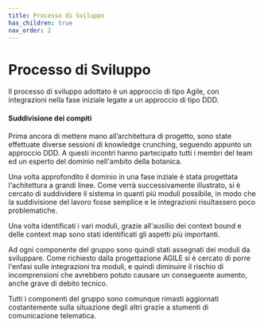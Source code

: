 ```yaml
---
title: Processo di Sviluppo
has_children: true
nav_order: 2
---
```


# Processo di Sviluppo

Il processo di sviluppo adottato è un approccio di tipo Agile, con integrazioni nella fase iniziale legate a un approccio di tipo DDD.

#### Suddivisione dei compiti

Prima ancora di mettere mano all’architettura di progetto, sono state effettuate diverse sessioni di knowledge crunching, seguendo appunto un approccio DDD.
A questi incontri hanno partecipato tutti i membri del team ed un esperto del dominio nell'ambito della botanica.

Una volta approfondito il dominio in una fase inziale è stata progettata l'achitettura a grandi linee.
Come verrà successivamente illustrato, si è cercato di suddividere il sistema in quanti più moduli possibile, in modo che la suddivisione del lavoro fosse semplice e le integrazioni risultassero poco problematiche.

Una volta identificati i vari moduli, grazie all'ausilio dei context bound e delle context map sono stati identificati gli aspetti più importanti.

Ad ogni componente del gruppo sono quindi stati assegnati dei moduli da sviluppare.
Come richiesto dalla progettazione AGILE si è cercato di porre l'enfasi sulle integrazioni tra moduli, e quindi diminuire il rischio di incomprensioni che avrebbero potuto causare un conseguente aumento, anche grave di debito tecnico. 

Tutti i componenti del gruppo sono comunque rimasti aggiornati costantemente sulla situazione degli altri grazie a stumenti di comunicazione telematica.